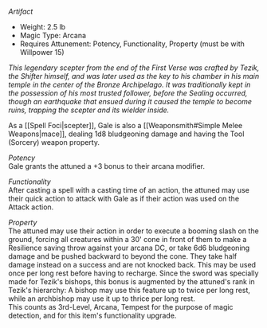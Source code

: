 _Artifact_
 
- Weight: 2.5 lb
- Magic Type: Arcana
- Requires Attunement: Potency, Functionality, Property (must be with Willpower 15)
 
_This legendary scepter from the end of the First Verse was crafted by Tezik, the Shifter himself, and was later used as the key to his chamber in his main temple in the center of the Bronze Archipelago. It was traditionally kept in the possession of his most trusted follower, before the Sealing occurred, though an earthquake that ensued during it caused the temple to become ruins, trapping the scepter and its wielder inside._
 
As a [[Spell Foci|scepter]], Gale is also a [[Weaponsmith#Simple Melee Weapons|mace]], dealing 1d8 bludgeoning damage and having the Tool (Sorcery) weapon property.
 
_Potency_  
Gale grants the attuned a +3 bonus to their arcana modifier.
 
_Functionality_  
After casting a spell with a casting time of an action, the attuned may use their quick action to attack with Gale as if their action was used on the Attack action.
 
_Property_  
The attuned may use their action in order to execute a booming slash on the ground, forcing all creatures within a 30' cone in front of them to make a Resilience saving throw against your arcana DC, or take 6d6 bludgeoning damage and be pushed backward to beyond the cone. They take half damage instead on a success and are not knocked back. This may be used once per long rest before having to recharge. Since the sword was specially made for Tezik's bishops, this bonus is augmented by the attuned's rank in Tezik's hierarchy: A bishop may use this feature up to twice per long rest, while an archbishop may use it up to thrice per long rest.  
This counts as 3rd-Level, Arcana, Tempest for the purpose of magic detection, and for this item's functionality upgrade.